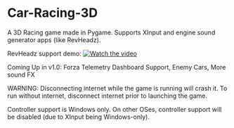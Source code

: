 # Car-Racing-3D
A 3D Racing game made in Pygame. Supports XInput and engine sound generator apps (like RevHeadz).

RevHeadz support demo:
[![Watch the video](https://img.youtube.com/vi/dj6lxnXrw1Q/maxresdefault.jpg)](https://youtu.be/dj6lxnXrw1Q)

Coming Up in v1.0: Forza Telemetry Dashboard Support, Enemy Cars, More sound FX

WARNING: Disconnecting internet while the game is running will crash it. To run without internet, disconnect internet prior to launching the game.

Controller support is Windows only. On other OSes, controller support will be disabled (due to XInput being Windows-only).
